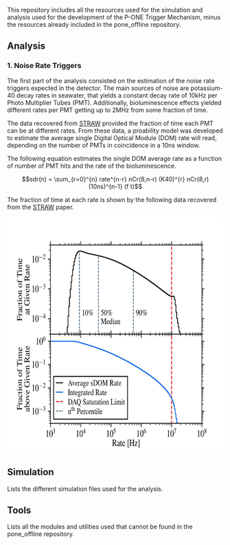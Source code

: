 This repository includes all the resources used for the simulation and analysis used for the development of the P-ONE Trigger Mechanism, minus the resources already included in the pone_offline repository.

## Analysis

### 1. Noise Rate Triggers

The first part of the analysis consisted on the estimation of the noise rate triggers expected in the detector. The main sources of noise are potassium-40 decay rates in seawater, that yields a constant decay rate of 10kHz per Photo Multiplier Tubes (PMT). Additionally, bioluminescence effects yielded different rates per PMT getting up to 2MHz from some fraction of time. 

The data recovered from [STRAW](https://arxiv.org/abs/2108.04961) provided the fraction of time each PMT can be at different rates. From these data, a proability model was developed to estimate the average single Digital Optical Module (DOM) rate will read, depending on the number of PMTs in coincidence in a 10ns window.

The following equation estimates the single DOM average rate as a function of number of PMT hits and the rate of the bioluminescence.

$$sdr(n) = \sum_{r=0}^{n} rate^{n-r}  nCr(8,n-r)  (K40)^{r}  nCr(8,r)  (10ns)^{n-1}  (f t)$$

The fraction of time at each rate is shown by the following data recovered from the [STRAW](https://arxiv.org/abs/2108.04961) paper.

 <img src='https://github.com/SantMiro/P_ONE_Trigger/blob/main/Figures/straw_rates.jpg' width = '650' height = '550'>


## Simulation
Lists the different simulation files used for the analysis.

## Tools
Lists all the modules and utilities used that cannot be found in the pone_offline repository.


